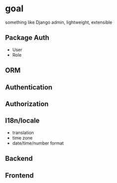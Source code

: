 # goal
something like Django admin, lightweight, extensible

## Package Auth

* User
* Role

## ORM

## Authentication

## Authorization

## I18n/locale

* translation
* time zone
* date/time/number format

## Backend

## Frontend